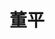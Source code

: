 ---
layout: member
title: 董平
graduate-from: 武汉大学
position: 博士研究生
research: 亚细胞水平的靶向癌症治疗，针对肿瘤乏氧微环境的光疗及其辅助疗法用于癌症治疗
email: pdongjjc at whu.edu.cn
image: /images/members/董平.jpg
alumni: false
---